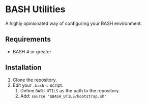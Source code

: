 BASH Utilities
==============

A highly opinionated way of configuring your BASH environment.

Requirements
------------

- BASH 4 or greater

Installation
------------

1. Clone the repository.
2. Edit your `.bashrc` script.
    1. Define `BASH_UTILS` as the path to the repository.
    2. Add: `source "$BASH_UTILS/bootstrap.sh"`